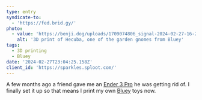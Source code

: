 ```yaml
---
type: entry
syndicate-to:
  - 'https://fed.brid.gy/'
photo:
  - value: 'https://benji.dog/uploads/1709074806_signal-2024-02-27-16-23-35-775.jpg'
    alt: '3D print of Hecuba, one of the garden gnomes from Bluey'
tags:
  - 3D printing
  - Bluey
date: '2024-02-27T23:04:25.158Z'
client_id: 'https://sparkles.sploot.com/'
---
```

A few months ago a friend gave me an [Ender 3 Pro](https://www.creality.com/products/ender-3-pro-3d-printer) he was getting rid of. I finally set it up so that means I print my own [Bluey](https://www.bluey.tv/) toys now.
